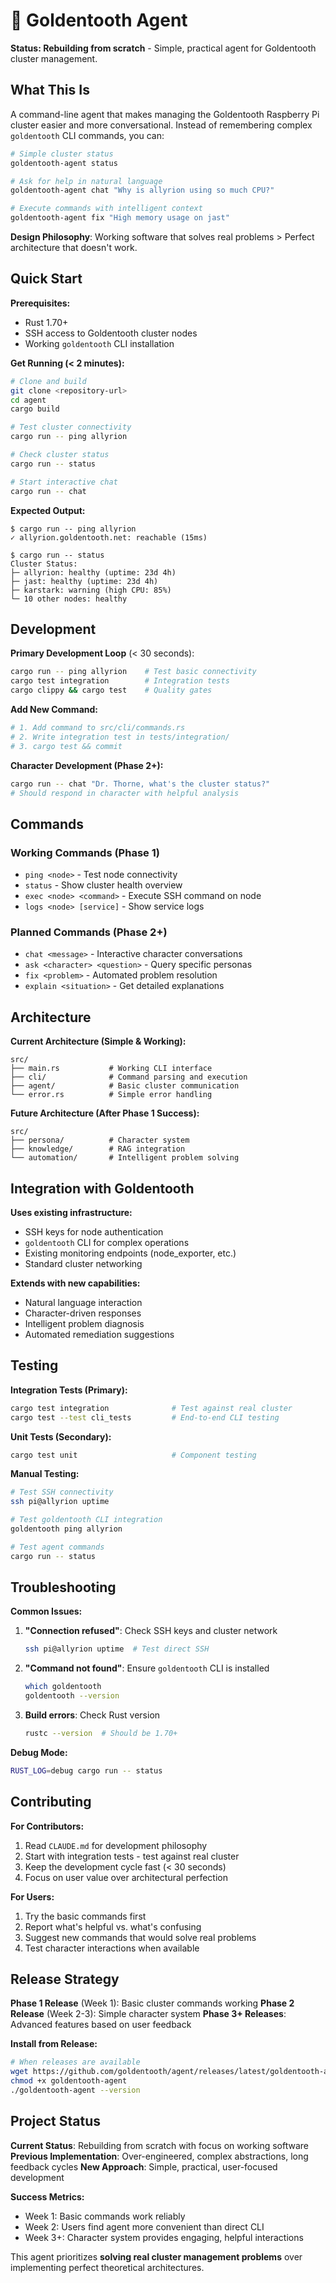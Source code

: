 # 🧞 Goldentooth Agent

**Status: Rebuilding from scratch** - Simple, practical agent for Goldentooth cluster management.

## What This Is

A command-line agent that makes managing the Goldentooth Raspberry Pi cluster easier and more conversational. Instead of remembering complex `goldentooth` CLI commands, you can:

```bash
# Simple cluster status
goldentooth-agent status

# Ask for help in natural language
goldentooth-agent chat "Why is allyrion using so much CPU?"

# Execute commands with intelligent context
goldentooth-agent fix "High memory usage on jast"
```

**Design Philosophy**: Working software that solves real problems > Perfect architecture that doesn't work.

## Quick Start

**Prerequisites:**
- Rust 1.70+
- SSH access to Goldentooth cluster nodes
- Working `goldentooth` CLI installation

**Get Running (< 2 minutes):**

```bash
# Clone and build
git clone <repository-url>
cd agent
cargo build

# Test cluster connectivity
cargo run -- ping allyrion

# Check cluster status
cargo run -- status

# Start interactive chat
cargo run -- chat
```

**Expected Output:**
```
$ cargo run -- ping allyrion
✓ allyrion.goldentooth.net: reachable (15ms)

$ cargo run -- status
Cluster Status:
├─ allyrion: healthy (uptime: 23d 4h)
├─ jast: healthy (uptime: 23d 4h)
├─ karstark: warning (high CPU: 85%)
└─ 10 other nodes: healthy
```

## Development

**Primary Development Loop** (< 30 seconds):
```bash
cargo run -- ping allyrion    # Test basic connectivity
cargo test integration        # Integration tests
cargo clippy && cargo test    # Quality gates
```

**Add New Command:**
```bash
# 1. Add command to src/cli/commands.rs
# 2. Write integration test in tests/integration/
# 3. cargo test && commit
```

**Character Development (Phase 2+):**
```bash
cargo run -- chat "Dr. Thorne, what's the cluster status?"
# Should respond in character with helpful analysis
```

## Commands

### Working Commands (Phase 1)
- `ping <node>` - Test node connectivity
- `status` - Show cluster health overview
- `exec <node> <command>` - Execute SSH command on node
- `logs <node> [service]` - Show service logs

### Planned Commands (Phase 2+)
- `chat <message>` - Interactive character conversations
- `ask <character> <question>` - Query specific personas
- `fix <problem>` - Automated problem resolution
- `explain <situation>` - Get detailed explanations

## Architecture

**Current Architecture (Simple & Working):**
```
src/
├── main.rs           # Working CLI interface
├── cli/              # Command parsing and execution
├── agent/            # Basic cluster communication
└── error.rs          # Simple error handling
```

**Future Architecture (After Phase 1 Success):**
```
src/
├── persona/          # Character system
├── knowledge/        # RAG integration
└── automation/       # Intelligent problem solving
```

## Integration with Goldentooth

**Uses existing infrastructure:**
- SSH keys for node authentication
- `goldentooth` CLI for complex operations
- Existing monitoring endpoints (node_exporter, etc.)
- Standard cluster networking

**Extends with new capabilities:**
- Natural language interaction
- Character-driven responses
- Intelligent problem diagnosis
- Automated remediation suggestions

## Testing

**Integration Tests (Primary):**
```bash
cargo test integration              # Test against real cluster
cargo test --test cli_tests         # End-to-end CLI testing
```

**Unit Tests (Secondary):**
```bash
cargo test unit                     # Component testing
```

**Manual Testing:**
```bash
# Test SSH connectivity
ssh pi@allyrion uptime

# Test goldentooth CLI integration
goldentooth ping allyrion

# Test agent commands
cargo run -- status
```

## Troubleshooting

**Common Issues:**

1. **"Connection refused"**: Check SSH keys and cluster network
   ```bash
   ssh pi@allyrion uptime  # Test direct SSH
   ```

2. **"Command not found"**: Ensure `goldentooth` CLI is installed
   ```bash
   which goldentooth
   goldentooth --version
   ```

3. **Build errors**: Check Rust version
   ```bash
   rustc --version  # Should be 1.70+
   ```

**Debug Mode:**
```bash
RUST_LOG=debug cargo run -- status
```

## Contributing

**For Contributors:**
1. Read `CLAUDE.md` for development philosophy
2. Start with integration tests - test against real cluster
3. Keep the development cycle fast (< 30 seconds)
4. Focus on user value over architectural perfection

**For Users:**
1. Try the basic commands first
2. Report what's helpful vs. what's confusing
3. Suggest new commands that would solve real problems
4. Test character interactions when available

## Release Strategy

**Phase 1 Release** (Week 1): Basic cluster commands working
**Phase 2 Release** (Week 2-3): Simple character system
**Phase 3+ Releases**: Advanced features based on user feedback

**Install from Release:**
```bash
# When releases are available
wget https://github.com/goldentooth/agent/releases/latest/goldentooth-agent
chmod +x goldentooth-agent
./goldentooth-agent --version
```

## Project Status

**Current Status**: Rebuilding from scratch with focus on working software
**Previous Implementation**: Over-engineered, complex abstractions, long feedback cycles
**New Approach**: Simple, practical, user-focused development

**Success Metrics:**
- Week 1: Basic commands work reliably
- Week 2: Users find agent more convenient than direct CLI
- Week 3+: Character system provides engaging, helpful interactions

This agent prioritizes **solving real cluster management problems** over implementing perfect theoretical architectures.
